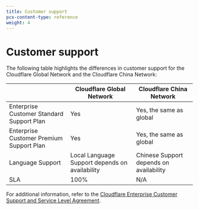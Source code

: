 ```yaml
---
title: Customer support
pcx-content-type: reference
weight: 4
---
```


# Customer support

The following table highlights the differences in customer support for the Cloudflare Global Network and the Cloudflare China Network:

| | Cloudflare Global Network | Cloudflare China Network |
|---|---|---|
| Enterprise Customer Standard Support Plan | Yes | Yes, the same as global |
| Enterprise Customer Premium Support Plan | Yes | Yes, the same as global |
| Language Support | Local Language Support depends on availability | Chinese Support depends on availability
| SLA | 100% | N/A |

For additional information, refer to the [Cloudflare Enterprise Customer Support and Service Level Agreement](https://www.cloudflare.com/enterprise_support_sla/).
